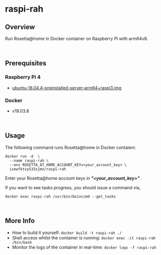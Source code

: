 # raspi-rah
## Overview
Run Rosetta@home in Docker container on Raspberry Pi with arm64v8.

&nbsp;



## Prerequisites
### Raspberry Pi 4
 - [ubuntu-18.04.4-preinstalled-server-arm64+raspi3.img](https://ubuntu.com/download/raspberry-pi)

### Docker
 - v19.03.8

&nbsp;



## Usage
The following command runs Rosetta@home in Docker contaienr.

```
docker run -d  \
  --name raspi-rah \
  --env ROSETTA_AT_HOME_ACCOUNT_KEY=<your_account_key> \
  izewfktvy533zjmn/raspi-rah
```

Enter your Rosetta@home account keys in _**"\<your_account_key\>"**_ .  

If you want to see tasks progress, you should issue a command via,

```
docker exec raspi-rah /usr/bin/boinccmd --get_tasks
```

&nbsp;



## More Info
- How to build it yourself: ```docker build -t raspi-rah ./```
- Shell access whilst the container is running: ```docker exec -it raspi-rah /bin/bash```
- Monitor the logs of the container in real-time: ```docker logs -f raspi-rah```
